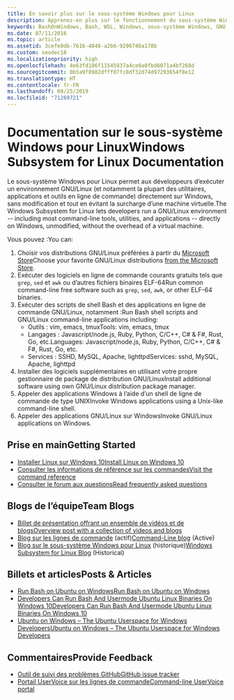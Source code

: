 ```yaml
---
title: En savoir plus sur le sous-système Windows pour Linux
description: Apprenez-en plus sur le fonctionnement du sous-système Windows pour Linux.
keywords: BashOnWindows, Bash, WSL, Windows, sous-système Windows, GNU, Linux
ms.date: 07/11/2016
ms.topic: article
ms.assetid: 3cefe0db-7616-4848-a2b6-9296746a178b
ms.custom: seodec18
ms.localizationpriority: high
ms.openlocfilehash: 4e63fd186f11545937a4ce0a0fbd6071a4bf268d
ms.sourcegitcommit: 0b5a9f8982dfff07fc8df32d74d97293654f8e12
ms.translationtype: HT
ms.contentlocale: fr-FR
ms.lasthandoff: 09/25/2019
ms.locfileid: "71269721"
---
```

# <a name="windows-subsystem-for-linux-documentation"></a><span data-ttu-id="1005f-104">Documentation sur le sous-système Windows pour Linux</span><span class="sxs-lookup"><span data-stu-id="1005f-104">Windows Subsystem for Linux Documentation</span></span>

<span data-ttu-id="1005f-105">Le sous-système Windows pour Linux permet aux développeurs d’exécuter un environnement GNU/Linux (et notamment la plupart des utilitaires, applications et outils en ligne de commande) directement sur Windows, sans modification et tout en évitant la surcharge d’une machine virtuelle.</span><span class="sxs-lookup"><span data-stu-id="1005f-105">The Windows Subsystem for Linux lets developers run a GNU/Linux environment -- including most command-line tools, utilities, and applications -- directly on Windows, unmodified, without the overhead of a virtual machine.</span></span>  

<span data-ttu-id="1005f-106">Vous pouvez :</span><span class="sxs-lookup"><span data-stu-id="1005f-106">You can:</span></span>

1. <span data-ttu-id="1005f-107">Choisir vos distributions GNU/Linux préférées à partir du [Microsoft Store](https://aka.ms/wslstore)</span><span class="sxs-lookup"><span data-stu-id="1005f-107">Choose your favorite GNU/Linux distributions [from the Microsoft Store](https://aka.ms/wslstore).</span></span>
1. <span data-ttu-id="1005f-108">Exécuter des logiciels en ligne de commande courants gratuits tels que `grep`, `sed` et `awk` ou d’autres fichiers binaires ELF-64</span><span class="sxs-lookup"><span data-stu-id="1005f-108">Run common command-line free software such as `grep`, `sed`, `awk`, or other ELF-64 binaries.</span></span> 
1. <span data-ttu-id="1005f-109">Exécuter des scripts de shell Bash et des applications en ligne de commande GNU/Linux, notamment :</span><span class="sxs-lookup"><span data-stu-id="1005f-109">Run Bash shell scripts and GNU/Linux command-line applications including:</span></span>  
    * <span data-ttu-id="1005f-110">Outils : vim, emacs, tmux</span><span class="sxs-lookup"><span data-stu-id="1005f-110">Tools: vim, emacs, tmux</span></span>
    * <span data-ttu-id="1005f-111">Langages : Javascript/node.js, Ruby, Python, C/C++, C# & F#, Rust, Go, etc.</span><span class="sxs-lookup"><span data-stu-id="1005f-111">Languages: Javascript/node.js, Ruby, Python, C/C++, C# & F#, Rust, Go, etc.</span></span>
    * <span data-ttu-id="1005f-112">Services : SSHD, MySQL, Apache, lighttpd</span><span class="sxs-lookup"><span data-stu-id="1005f-112">Services: sshd, MySQL, Apache, lighttpd</span></span>
1. <span data-ttu-id="1005f-113">Installer des logiciels supplémentaires en utilisant votre propre gestionnaire de package de distribution GNU/Linux</span><span class="sxs-lookup"><span data-stu-id="1005f-113">Install additional software using own GNU/Linux distribution package manager.</span></span>
1. <span data-ttu-id="1005f-114">Appeler des applications Windows à l’aide d’un shell de ligne de commande de type UNIX</span><span class="sxs-lookup"><span data-stu-id="1005f-114">Invoke Windows applications using a Unix-like command-line shell.</span></span>
1. <span data-ttu-id="1005f-115">Appeler des applications GNU/Linux sur Windows</span><span class="sxs-lookup"><span data-stu-id="1005f-115">Invoke GNU/Linux applications on Windows.</span></span>

## <a name="getting-started"></a><span data-ttu-id="1005f-116">Prise en main</span><span class="sxs-lookup"><span data-stu-id="1005f-116">Getting Started</span></span>

* [<span data-ttu-id="1005f-117">Installer Linux sur Windows 10</span><span class="sxs-lookup"><span data-stu-id="1005f-117">Install Linux on Windows 10</span></span>](install-win10.md)
* [<span data-ttu-id="1005f-118">Consulter les informations de référence sur les commandes</span><span class="sxs-lookup"><span data-stu-id="1005f-118">Visit the command reference</span></span>](reference.md)
* [<span data-ttu-id="1005f-119">Consulter le forum aux questions</span><span class="sxs-lookup"><span data-stu-id="1005f-119">Read frequently asked questions</span></span>](faq.md)

## <a name="team-blogs"></a><span data-ttu-id="1005f-120">Blogs de l’équipe</span><span class="sxs-lookup"><span data-stu-id="1005f-120">Team Blogs</span></span>
*  [<span data-ttu-id="1005f-121">Billet de présentation offrant un ensemble de vidéos et de blogs</span><span class="sxs-lookup"><span data-stu-id="1005f-121">Overview post with a collection of videos and blogs</span></span>](https://blogs.msdn.microsoft.com/commandline/learn-about-windows-console-and-windows-subsystem-for-linux-wsl/)
* <span data-ttu-id="1005f-122">[Blog sur les lignes de commande](https://blogs.msdn.microsoft.com/commandline/) (actif)</span><span class="sxs-lookup"><span data-stu-id="1005f-122">[Command-Line blog](https://blogs.msdn.microsoft.com/commandline/) (Active)</span></span>
* <span data-ttu-id="1005f-123">[Blog sur le sous-système Windows pour Linux](https://blogs.msdn.microsoft.com/wsl/) (historique)</span><span class="sxs-lookup"><span data-stu-id="1005f-123">[Windows Subsystem for Linux Blog](https://blogs.msdn.microsoft.com/wsl/) (Historical)</span></span>

## <a name="posts--articles"></a><span data-ttu-id="1005f-124">Billets et articles</span><span class="sxs-lookup"><span data-stu-id="1005f-124">Posts & Articles</span></span>
* [<span data-ttu-id="1005f-125">Run Bash on Ubuntu on Windows</span><span class="sxs-lookup"><span data-stu-id="1005f-125">Run Bash on Ubuntu on Windows</span></span>](https://blogs.windows.com/buildingapps/2016/03/30/run-bash-on-ubuntu-on-windows/)
* [<span data-ttu-id="1005f-126">Developers Can Run Bash And Usermode Ubuntu Linux Binaries On Windows 10</span><span class="sxs-lookup"><span data-stu-id="1005f-126">Developers Can Run Bash And Usermode Ubuntu Linux Binaries On Windows 10</span></span>](https://www.hanselman.com/blog/DevelopersCanRunBashShellAndUsermodeUbuntuLinuxBinariesOnWindows10.aspx)
* [<span data-ttu-id="1005f-127">Ubuntu on Windows – The Ubuntu Userspace for Windows Developers</span><span class="sxs-lookup"><span data-stu-id="1005f-127">Ubuntu on Windows – The Ubuntu Userspace for Windows Developers</span></span>](https://insights.ubuntu.com/2016/03/30/ubuntu-on-windows-the-ubuntu-userspace-for-windows-developers/) 

## <a name="provide-feedback"></a><span data-ttu-id="1005f-128">Commentaires</span><span class="sxs-lookup"><span data-stu-id="1005f-128">Provide Feedback</span></span>
* [<span data-ttu-id="1005f-129">Outil de suivi des problèmes GitHub</span><span class="sxs-lookup"><span data-stu-id="1005f-129">GitHub issue tracker</span></span>](https://github.com/Microsoft/BashOnWindows/issues)
* [<span data-ttu-id="1005f-130">Portail UserVoice sur les lignes de commande</span><span class="sxs-lookup"><span data-stu-id="1005f-130">Command-line UserVoice portal</span></span>](https://wpdev.uservoice.com/forums/266908-command-prompt-console-bash-on-ubuntu-on-windo/category/161892-bash)
